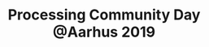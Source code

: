 ---
title: 'Processing Community Day @Aarhus 2019'
description: 'Processing Community Day @Aarhus 2019'
imageUrl: '/assets/2020_GalleryThumbs/large/PCD-1131.jpg'
thumbUrl: '/assets/2020_GalleryThumbs/thumbs/PCD-1131_thumb.png'
---